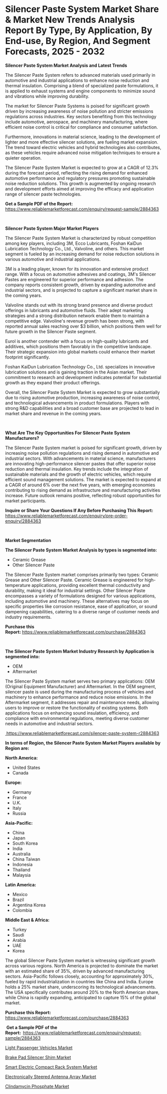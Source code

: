 <p><h1>Silencer Paste System Market Share & Market New Trends Analysis Report By Type, By Application, By End-use, By Region, And Segment Forecasts, 2025 - 2032</h1></p><p><strong>Silencer Paste System Market Analysis and Latest Trends</strong></p>
<p><p>The Silencer Paste System refers to advanced materials used primarily in automotive and industrial applications to enhance noise reduction and thermal insulation. Comprising a blend of specialized paste formulations, it is applied to exhaust systems and engine components to minimize sound and vibrations while improving durability. </p><p>The market for Silencer Paste Systems is poised for significant growth driven by increasing awareness of noise pollution and stricter emissions regulations across industries. Key sectors benefiting from this technology include automotive, aerospace, and machinery manufacturing, where efficient noise control is critical for compliance and consumer satisfaction. </p><p>Furthermore, innovations in material science, leading to the development of lighter and more effective silencer solutions, are fueling market expansion. The trend toward electric vehicles and hybrid technologies also contributes, as these vehicles require advanced noise mitigation techniques to ensure a quieter operation. </p><p>The Silencer Paste System Market is expected to grow at a CAGR of 12.3% during the forecast period, reflecting the rising demand for enhanced automotive performance and regulatory pressures promoting sustainable noise reduction solutions. This growth is augmented by ongoing research and development efforts aimed at improving the efficacy and application range of silencer paste technologies.</p></p>
<p><strong>Get a Sample PDF of the Report:&nbsp;</strong> <a href="https://www.reliablemarketforecast.com/enquiry/request-sample/2884363?utm_campaign=1134&utm_medium=2&utm_source=Github&utm_content=ia&utm_term=13032025&utm_id=silencer-paste-system">https://www.reliablemarketforecast.com/enquiry/request-sample/2884363</a></p>
<p>&nbsp;</p>
<p><strong>Silencer Paste System Major Market Players</strong></p>
<p><p>The Silencer Paste System Market is characterized by robust competition among key players, including 3M, Ecco Lubricants, Foshan KaiDun Lubrication Technology Co., Ltd., Valvoline, and others. This market segment is fueled by an increasing demand for noise reduction solutions in various automotive and industrial applications.</p><p>3M is a leading player, known for its innovation and extensive product range. With a focus on automotive adhesives and coatings, 3M's Silencer Pastes are engineered for superior performance and adhesion. The company reports consistent growth, driven by expanding automotive and industrial sectors, and is projected to capture a significant market share in the coming years.</p><p>Valvoline stands out with its strong brand presence and diverse product offerings in lubricants and automotive fluids. Their adept marketing strategies and a strong distribution network enable them to maintain a competitive edge. Valvoline's revenue growth has been strong, with reported annual sales reaching over $3 billion, which positions them well for future growth in the Silencer Paste segment.</p><p>Eurol is another contender with a focus on high-quality lubricants and additives, which positions them favorably in the competitive landscape. Their strategic expansion into global markets could enhance their market footprint significantly.</p><p>Foshan KaiDun Lubrication Technology Co., Ltd. specializes in innovative lubrication solutions and is gaining traction in the Asian market. Their commitment to research and development indicates potential for substantial growth as they expand their product offerings.</p><p>Overall, the Silencer Paste System Market is expected to grow substantially due to rising automotive production, increasing awareness of noise control, and technological advancements in product formulations. Players with strong R&D capabilities and a broad customer base are projected to lead in market share and revenue in the coming years.</p></p>
<p>&nbsp;</p>
<p><strong>What Are The Key Opportunities For Silencer Paste System Manufacturers?</strong></p>
<p><p>The Silencer Paste System market is poised for significant growth, driven by increasing noise pollution regulations and rising demand in automotive and industrial sectors. With advancements in material science, manufacturers are innovating high-performance silencer pastes that offer superior noise reduction and thermal insulation. Key trends include the integration of sustainable materials and the growth of electric vehicles, which require efficient sound management solutions. The market is expected to expand at a CAGR of around 6% over the next five years, with emerging economies contributing to rising demand as infrastructure and manufacturing activities increase. Future outlook remains positive, reflecting robust opportunities for market participants.</p></p>
<p><strong>Inquire or Share Your Questions If Any Before Purchasing This Report:</strong> <a href="https://www.reliablemarketforecast.com/enquiry/pre-order-enquiry/2884363?utm_campaign=1134&utm_medium=2&utm_source=Github&utm_content=ia&utm_term=13032025&utm_id=silencer-paste-system">https://www.reliablemarketforecast.com/enquiry/pre-order-enquiry/2884363</a></p>
<p>&nbsp;</p>
<p><strong>Market Segmentation</strong></p>
<p><strong>The Silencer Paste System Market Analysis by types is segmented into:</strong></p>
<p><ul><li>Ceramic Grease</li><li>Other Silencer Paste</li></ul></p>
<p><p>The Silencer Paste System market comprises primarily two types: Ceramic Grease and Other Silencer Paste. Ceramic Grease is engineered for high-temperature applications, providing excellent thermal conductivity and durability, making it ideal for industrial settings. Other Silencer Paste encompasses a variety of formulations designed for various applications, including automotive and machinery. These alternatives may focus on specific properties like corrosion resistance, ease of application, or sound dampening capabilities, catering to a diverse range of customer needs and industry requirements.</p></p>
<p><strong>Purchase this Report:&nbsp;</strong><a href="https://www.reliablemarketforecast.com/purchase/2884363?utm_campaign=1134&utm_medium=2&utm_source=Github&utm_content=ia&utm_term=13032025&utm_id=silencer-paste-system">https://www.reliablemarketforecast.com/purchase/2884363</a></p>
<p>&nbsp;</p>
<p><strong>The Silencer Paste System Market Industry Research by Application is segmented into:</strong></p>
<p><ul><li>OEM</li><li>Aftermarket</li></ul></p>
<p><p>The Silencer Paste System market serves two primary applications: OEM (Original Equipment Manufacturer) and Aftermarket. In the OEM segment, silencer paste is used during the manufacturing process of vehicles and machinery to enhance performance and reduce noise emissions. In the Aftermarket segment, it addresses repair and maintenance needs, allowing users to improve or restore the functionality of existing systems. Both applications focus on enhancing sound insulation, efficiency, and compliance with environmental regulations, meeting diverse customer needs in automotive and industrial sectors.</p></p>
<p><a href="https://www.reliablemarketforecast.com/silencer-paste-system-r2884363?utm_campaign=1134&utm_medium=2&utm_source=Github&utm_content=ia&utm_term=13032025&utm_id=silencer-paste-system">&nbsp;https://www.reliablemarketforecast.com/silencer-paste-system-r2884363</a></p>
<p><strong>In terms of Region, the Silencer Paste System Market Players available by Region are:</strong></p>
<p>
    <p> <strong> North America: </strong>
        <ul>
            <li>United States</li>
            <li>Canada</li>
        </ul>
        </p> 
    <p> <strong> Europe: </strong>
        <ul>
            <li>Germany</li>
            <li>France</li>
            <li>U.K.</li>
            <li>Italy</li>
            <li>Russia</li>
        </ul>
        </p> 
    <p> <strong> Asia-Pacific: </strong>
        <ul>
            <li>China</li>
            <li>Japan</li>
            <li>South Korea</li>
            <li>India</li>
            <li>Australia</li>
            <li>China Taiwan</li>
            <li>Indonesia</li>
            <li>Thailand</li>
            <li>Malaysia</li>
        </ul>
        </p> 
    <p> <strong> Latin America: </strong>
        <ul>
            <li>Mexico</li>
            <li>Brazil</li>
            <li>Argentina Korea</li>
            <li>Colombia</li>
        </ul>
        </p> 
    <p> <strong> Middle East & Africa: </strong>
        <ul>
            <li>Turkey</li>
            <li>Saudi</li>
            <li>Arabia</li>
            <li>UAE</li>
            <li>Korea</li>
        </ul>
    </p>
    </p>
<p><p>The global Silencer Paste System market is witnessing significant growth across various regions. North America is projected to dominate the market with an estimated share of 35%, driven by advanced manufacturing sectors. Asia-Pacific follows closely, accounting for approximately 30%, fueled by rapid industrialization in countries like China and India. Europe holds a 25% market share, underscoring its technological advancements. The USA specifically contributes around 20% to the North American share, while China is rapidly expanding, anticipated to capture 15% of the global market.</p></p>
<p><strong>Purchase this Report: </strong><a href="https://www.reliablemarketforecast.com/purchase/2884363?utm_campaign=1134&utm_medium=2&utm_source=Github&utm_content=ia&utm_term=13032025&utm_id=silencer-paste-system">https://www.reliablemarketforecast.com/purchase/2884363</a></p>
<p>&nbsp;<strong>Get a Sample PDF of the Report:&nbsp;&nbsp;</strong><a href="https://www.reliablemarketforecast.com/enquiry/request-sample/2884363?utm_campaign=1134&utm_medium=2&utm_source=Github&utm_content=ia&utm_term=13032025&utm_id=silencer-paste-system">https://www.reliablemarketforecast.com/enquiry/request-sample/2884363</a></p>
<p><strong></strong></p>
<p><p><a href="https://github.com/bibzmuiko/Market-Research-Report-List-1/blob/main/light-passenger-vehicles-market.md?utm_campaign=1134&utm_medium=2&utm_source=Github&utm_content=ia&utm_term=13032025&utm_id=silencer-paste-system">Light Passenger Vehicles Market</a></p><p><a href="https://github.com/larotnanonhx/Market-Research-Report-List-1/blob/main/brake-pad-silencer-shim-market.md?utm_campaign=1134&utm_medium=2&utm_source=Github&utm_content=ia&utm_term=13032025&utm_id=silencer-paste-system">Brake Pad Silencer Shim Market</a></p><p><a href="https://github.com/kumadenthela/Market-Research-Report-List-1/blob/main/smart-electric-compact-rack-system-market.md?utm_campaign=1134&utm_medium=2&utm_source=Github&utm_content=ia&utm_term=13032025&utm_id=silencer-paste-system">Smart Electric Compact Rack System Market</a></p><p><a href="https://github.com/ikokwuihepa/Market-Research-Report-List-1/blob/main/electronically-steered-antenna-array-market.md?utm_campaign=1134&utm_medium=2&utm_source=Github&utm_content=ia&utm_term=13032025&utm_id=silencer-paste-system">Electronically Steered Antenna Array Market</a></p><p><a href="https://github.com/linnuripat/Market-Research-Report-List-1/blob/main/clindamycin-phosphate-market.md?utm_campaign=1134&utm_medium=2&utm_source=Github&utm_content=ia&utm_term=13032025&utm_id=silencer-paste-system">Clindamycin Phosphate Market</a></p></p>